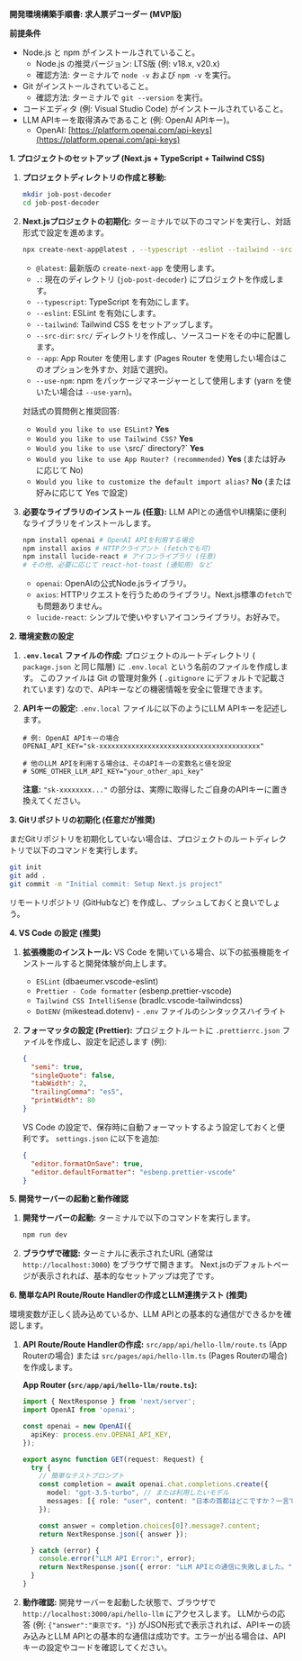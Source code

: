 **開発環境構築手順書: 求人票デコーダー (MVP版)**

**前提条件**

*   Node.js と npm がインストールされていること。
    *   Node.js の推奨バージョン: LTS版 (例: v18.x, v20.x)
    *   確認方法: ターミナルで `node -v` および `npm -v` を実行。
*   Git がインストールされていること。
    *   確認方法: ターミナルで `git --version` を実行。
*   コードエディタ (例: Visual Studio Code) がインストールされていること。
*   LLM APIキーを取得済みであること (例: OpenAI APIキー)。
    *   OpenAI: [https://platform.openai.com/api-keys](https://platform.openai.com/api-keys)

**1. プロジェクトのセットアップ (Next.js + TypeScript + Tailwind CSS)**

1.  **プロジェクトディレクトリの作成と移動:**
    ```bash
    mkdir job-post-decoder
    cd job-post-decoder
    ```

2.  **Next.jsプロジェクトの初期化:**
    ターミナルで以下のコマンドを実行し、対話形式で設定を進めます。
    ```bash
    npx create-next-app@latest . --typescript --eslint --tailwind --src-dir --app --use-npm
    ```
    *   `@latest`: 最新版の `create-next-app` を使用します。
    *   `.`: 現在のディレクトリ (`job-post-decoder`) にプロジェクトを作成します。
    *   `--typescript`: TypeScript を有効にします。
    *   `--eslint`: ESLint を有効にします。
    *   `--tailwind`: Tailwind CSS をセットアップします。
    *   `--src-dir`: `src/` ディレクトリを作成し、ソースコードをその中に配置します。
    *   `--app`: App Router を使用します (Pages Router を使用したい場合はこのオプションを外すか、対話で選択)。
    *   `--use-npm`: npm をパッケージマネージャーとして使用します (yarn を使いたい場合は `--use-yarn`)。

    対話式の質問例と推奨回答:
    *   `Would you like to use ESLint?` **Yes**
    *   `Would you like to use Tailwind CSS?` **Yes**
    *   `Would you like to use \`src/\` directory?` **Yes**
    *   `Would you like to use App Router? (recommended)` **Yes** (または好みに応じて No)
    *   `Would you like to customize the default import alias?` **No** (または好みに応じて Yes で設定)

3.  **必要なライブラリのインストール (任意):**
    LLM APIとの通信やUI構築に便利なライブラリをインストールします。
    ```bash
    npm install openai # OpenAI APIを利用する場合
    npm install axios # HTTPクライアント (fetchでも可)
    npm install lucide-react # アイコンライブラリ (任意)
    # その他、必要に応じて react-hot-toast (通知用) など
    ```
    *   `openai`: OpenAIの公式Node.jsライブラリ。
    *   `axios`: HTTPリクエストを行うためのライブラリ。Next.js標準の`fetch`でも問題ありません。
    *   `lucide-react`: シンプルで使いやすいアイコンライブラリ。お好みで。

**2. 環境変数の設定**

1.  **`.env.local` ファイルの作成:**
    プロジェクトのルートディレクトリ ( `package.json` と同じ階層) に `.env.local` という名前のファイルを作成します。
    このファイルは Git の管理対象外 ( `.gitignore` にデフォルトで記載されています) なので、APIキーなどの機密情報を安全に管理できます。

2.  **APIキーの設定:**
    `.env.local` ファイルに以下のようにLLM APIキーを記述します。
    ```env
    # 例: OpenAI APIキーの場合
    OPENAI_API_KEY="sk-xxxxxxxxxxxxxxxxxxxxxxxxxxxxxxxxxxxxxxxx"

    # 他のLLM APIを利用する場合は、そのAPIキーの変数名と値を設定
    # SOME_OTHER_LLM_API_KEY="your_other_api_key"
    ```
    **注意:** `"sk-xxxxxxxx..."` の部分は、実際に取得したご自身のAPIキーに置き換えてください。

**3. Gitリポジトリの初期化 (任意だが推奨)**

まだGitリポジトリを初期化していない場合は、プロジェクトのルートディレクトリで以下のコマンドを実行します。
```bash
git init
git add .
git commit -m "Initial commit: Setup Next.js project"
```
リモートリポジトリ (GitHubなど) を作成し、プッシュしておくと良いでしょう。

**4. VS Code の設定 (推奨)**

1.  **拡張機能のインストール:**
    VS Code を開いている場合、以下の拡張機能をインストールすると開発体験が向上します。
    *   `ESLint` (dbaeumer.vscode-eslint)
    *   `Prettier - Code formatter` (esbenp.prettier-vscode)
    *   `Tailwind CSS IntelliSense` (bradlc.vscode-tailwindcss)
    *   `DotENV` (mikestead.dotenv) - `.env` ファイルのシンタックスハイライト

2.  **フォーマッタの設定 (Prettier):**
    プロジェクトルートに `.prettierrc.json` ファイルを作成し、設定を記述します (例):
    ```json
    {
      "semi": true,
      "singleQuote": false,
      "tabWidth": 2,
      "trailingComma": "es5",
      "printWidth": 80
    }
    ```
    VS Code の設定で、保存時に自動フォーマットするよう設定しておくと便利です。
    `settings.json` に以下を追加:
    ```json
    {
      "editor.formatOnSave": true,
      "editor.defaultFormatter": "esbenp.prettier-vscode"
    }
    ```

**5. 開発サーバーの起動と動作確認**

1.  **開発サーバーの起動:**
    ターミナルで以下のコマンドを実行します。
    ```bash
    npm run dev
    ```

2.  **ブラウザで確認:**
    ターミナルに表示されたURL (通常は `http://localhost:3000`) をブラウザで開きます。
    Next.jsのデフォルトページが表示されれば、基本的なセットアップは完了です。

**6. 簡単なAPI Route/Route Handlerの作成とLLM連携テスト (推奨)**

環境変数が正しく読み込めているか、LLM APIとの基本的な通信ができるかを確認します。

1.  **API Route/Route Handlerの作成:**
    `src/app/api/hello-llm/route.ts` (App Routerの場合) または `src/pages/api/hello-llm.ts` (Pages Routerの場合) を作成します。

    **App Router (`src/app/api/hello-llm/route.ts`):**
    ```typescript
    import { NextResponse } from 'next/server';
    import OpenAI from 'openai';

    const openai = new OpenAI({
      apiKey: process.env.OPENAI_API_KEY,
    });

    export async function GET(request: Request) {
      try {
        // 簡単なテストプロンプト
        const completion = await openai.chat.completions.create({
          model: "gpt-3.5-turbo", // または利用したいモデル
          messages: [{ role: "user", content: "日本の首都はどこですか？一言で答えてください。" }],
        });

        const answer = completion.choices[0]?.message?.content;
        return NextResponse.json({ answer });

      } catch (error) {
        console.error("LLM API Error:", error);
        return NextResponse.json({ error: "LLM APIとの通信に失敗しました。" }, { status: 500 });
      }
    }
    ```

2.  **動作確認:**
    開発サーバーを起動した状態で、ブラウザで `http://localhost:3000/api/hello-llm` にアクセスします。
    LLMからの応答 (例: `{"answer":"東京です。"}`) がJSON形式で表示されれば、APIキーの読み込みとLLM APIとの基本的な通信は成功です。エラーが出る場合は、APIキーの設定やコードを確認してください。
